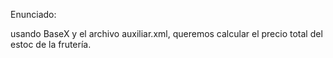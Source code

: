 Enunciado:

usando BaseX y el archivo auxiliar.xml, queremos calcular el precio total del estoc de la frutería.
